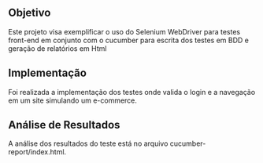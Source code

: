 ## Objetivo

Este projeto visa exemplificar o uso do Selenium WebDriver para testes front-end em conjunto com o cucumber para escrita dos testes em BDD e geração de relatórios em Html <br/>

## Implementação

Foi realizada a implementação dos testes onde valida o login e a navegação em um site simulando um e-commerce.

## Análise de Resultados

A análise dos resultados do teste está no arquivo cucumber-report/index.html.
